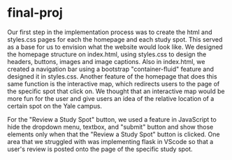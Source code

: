 # final-proj

Our first step in the implementation process was to create the html and styles.css pages for each the homepage and each study spot. This served as a base for us to envision what the website would look like. 
We designed the homepage structure on index.html, using styles.css to design the headers, buttons, images and image captions. Also in index.html, we created a navigation bar using a bootstrap "container-fluid" feature and designed it in styles.css. Another feature of the homepage that does this same function is the interactive map, which redirects users to the page of the specific spot that click on. We thought that an interactive map would be more fun for the user and give users an idea of the relative location of a certain spot on the Yale campus.

For the "Review a Study Spot" button, we used a feature in JavaScript to hide the dropdown menu, textbox, and "submit" button and show those elements only when that the "Review a Study Spot" button is clicked. 
One area that we struggled with was implementing flask in VScode so that a user's review is posted onto the page of the specific study spot.

